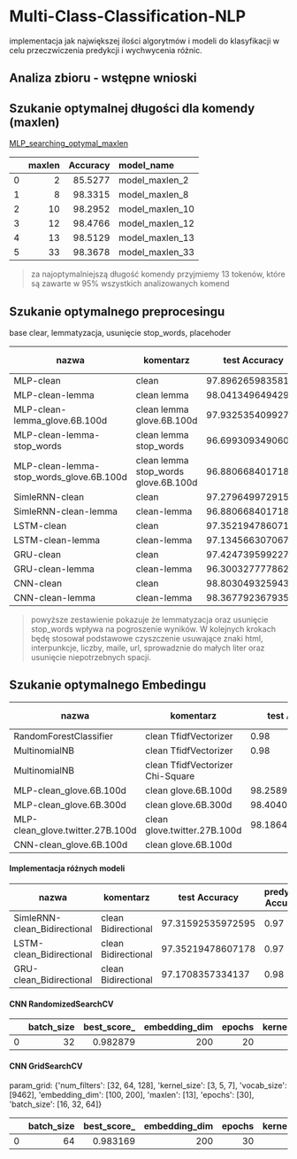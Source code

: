 # Multi-Class-Classification-NLP



implementacja jak największej ilości algorytmów i modeli do klasyfikacji w celu przeczwiczenia predykcji i wychwycenia różnic.

## Analiza zbioru - wstępne wnioski


## Szukanie optymalnej długości dla komendy (maxlen)
[MLP_searching_optymal_maxlen](https://github.com/ciepielajan/Multi-Class-Classification-NLP/blob/main/MLP_searching%20_optymal_maxlen.ipynb)


|    |   maxlen |   Accuracy | model_name      |
|---:|---------:|-----------:|:----------------|
|  0 |        2 |    85.5277 | model_maxlen_2  |
|  1 |        8 |    98.3315 | model_maxlen_8  |
|  2 |       10 |    98.2952 | model_maxlen_10 |
|  3 |       12 |    98.4766 | model_maxlen_12 |
|  4 |       13 |    98.5129 | model_maxlen_13 |
|  5 |       33 |    98.3678 | model_maxlen_33 |

> za najoptymalniejszą długość komendy przyjmiemy 13 tokenów, które są zawarte w 95% wszystkich analizowanych komend

## Szukanie optymalnego preprocesingu 
base clear, lemmatyzacja, usunięcie stop_words, placehoder

nazwa| komentarz |test Accuracy|predykcja Accuracy|predykcja F1_score
-|-|-|-|-
MLP-clean |clean|97.89626598358154|0.97|0.97
MLP-clean-lemma |clean lemma|98.04134964942932|0.97|0.97
MLP-clean-lemma_glove.6B.100d |clean lemma glove.6B.100d |97.93253540992737|0.96|0.96
MLP-clean-lemma-stop_words |clean lemma stop_words|96.69930934906006|0.94|0.94
MLP-clean-lemma-stop_words_glove.6B.100d |clean lemma stop_words glove.6B.100d|96.88066840171814|0.94|0.94
SimleRNN-clean |clean|97.27964997291565|0.97|0.97
SimleRNN-clean-lemma |clean-lemma|96.88066840171814  | 0.94 | 0.94
LSTM-clean  |clean|97.35219478607178|0.97|0.97
LSTM-clean-lemma |clean-lemma|97.13456630706787  |0.96  | 0.96
GRU-clean          |clean|97.4247395992279|0.97|0.97
GRU-clean-lemma     |clean-lemma|96.30032777786255|0.93|0.93
CNN-clean | clean |  98.803049325943 | 0.98|0.98
CNN-clean-lemma  | clean-lemma  |  98.36779236793518 | 0.96|0.96

> powyższe zestawienie pokazuje że lemmatyzacja oraz usunięcie stop_words wpływa na pogroszenie wyników. W kolejnych krokach będę stosował podstawowe czyszczenie usuwające znaki html, interpunkcje, liczby, maile, url, sprowadznie do małych liter oraz usunięcie niepotrzebnych spacji. 

## Szukanie optymalnego Embedingu 

nazwa| komentarz |test Accuracy|predykcja Accuracy|predykcja F1_score
-|-|-|-|-
RandomForestClassifier |clean TfidfVectorizer|0.98|0.98|0.98
MultinomialNB   |clean  TfidfVectorizer|0.98|0.98|0.98
MultinomialNB   |clean  TfidfVectorizer Chi-Square |||
MLP-clean_glove.6B.100d|clean glove.6B.100d|98.25897812843323|0.99|0.99
MLP-clean_glove.6B.300d|clean glove.6B.300d| 98.404061794281 |0.99|0.99
MLP-clean_glove.twitter.27B.100d|clean glove.twitter.27B.100d|98.1864333152771|0.98|0.98
CNN-clean_glove.6B.100d|clean glove.6B.100d|     |      |

#### Implementacja różnych modeli

nazwa| komentarz |test Accuracy|predykcja Accuracy|predykcja F1_score
-|-|-|-|-
SimleRNN-clean_Bidirectional |clean Bidirectional| 97.31592535972595     | 0.97|0.97
LSTM-clean_Bidirectional    |clean Bidirectional| 97.35219478607178     |  0.97     | 0.97
GRU-clean_Bidirectional     |clean Bidirectional| 97.1708357334137     | 0.98|0.98 #1mistake


#### CNN RandomizedSearchCV
|    |   batch_size |   best_score_ |   embedding_dim |   epochs |   kernel_size |   maxlen |   num_filters |   vocab_size |
|---:|-------------:|--------------:|----------------:|---------:|--------------:|---------:|--------------:|-------------:|
|  0 |           32 |      0.982879 |             200 |       20 |             3 |       13 |           128 |         9462 |


#### CNN GridSearchCV

param_grid:
{'num_filters': [32, 64, 128], 'kernel_size': [3, 5, 7], 'vocab_size': [9462], 'embedding_dim': [100, 200], 'maxlen': [13], 'epochs': [30], 'batch_size': [16, 32, 64]}

|    |   batch_size |   best_score_ |   embedding_dim |   epochs |   kernel_size |   maxlen |   num_filters |   vocab_size |
|---:|-------------:|--------------:|----------------:|---------:|--------------:|---------:|--------------:|-------------:|
|  0 |           64 |      0.983169 |             200 |       30 |             3 |       13 |           128 |         9462 |
